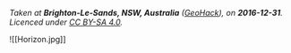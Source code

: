 *Taken at **Brighton-Le-Sands, NSW, Australia** ([GeoHack](https://geohack.toolforge.org/geohack.php?pagename=Brighton-Le-Sands,_New_South_Wales&params=33.959_S_151.157_E_type:city_region:AU-NSW)), on **2016-12-31**. Licenced under [CC BY-SA 4.0](http://creativecommons.org/licenses/by-sa/4.0/).*


![[Horizon.jpg]]

